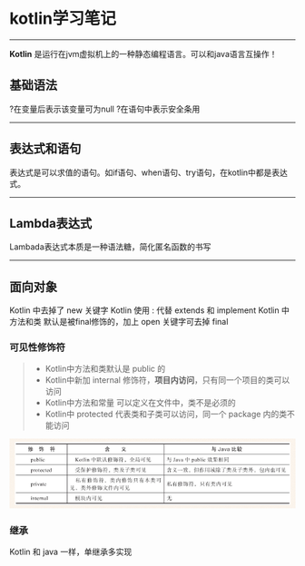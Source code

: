 # kotlin学习笔记

------

**Kotlin** 是运行在jvm虚拟机上的一种静态编程语言。可以和java语言互操作！

## 基础语法

?在变量后表示该变量可为null
?在语句中表示安全条用

------

## 表达式和语句

表达式是可以求值的语句。如if语句、when语句、try语句，在kotlin中都是表达式。

------

## Lambda表达式

Lambada表达式本质是一种语法糖，简化匿名函数的书写

------

## 面向对象

Kotlin 中去掉了 new 关键字
Kotlin 使用 : 代替 extends 和 implement
Kotlin 中 方法和类 默认是被final修饰的，加上 open 关键字可去掉 final

### 可见性修饰符

> * Kotlin中方法和类默认是 public 的
> * Kotlin中新加 internal 修饰符，**项目内访问**，只有同一个项目的类可以访问
> * Kotlin中方法和常量 可以定义在文件中，类不是必须的
> * Kotlin中 protected 代表类和子类可以访问，同一个 package 内的类不能访问

![可见性修饰符对比](image1.PNG)

### 继承
Kotlin 和 java 一样，单继承多实现